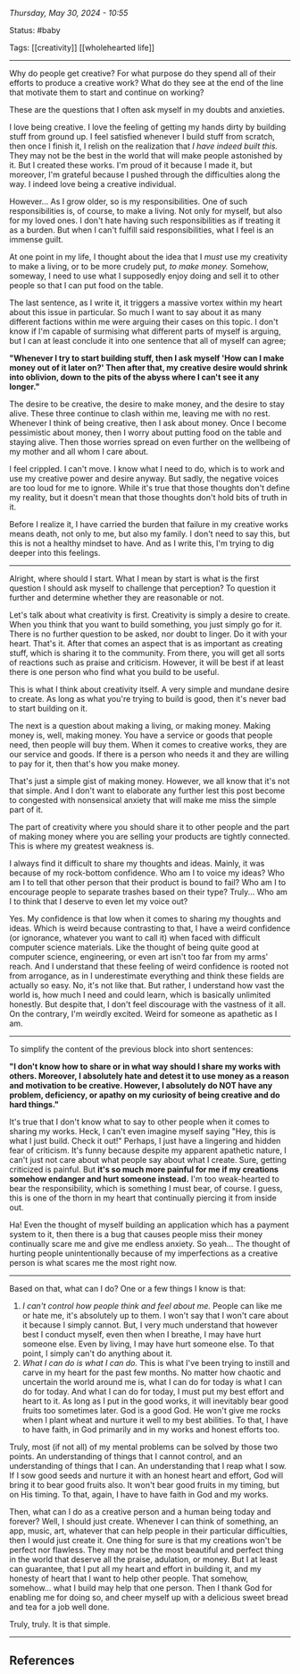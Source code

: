
*Thursday, May 30, 2024 - 10:55*

Status: #baby 

Tags: [[creativity]] [[wholehearted life]]

---

Why do people get creative? For what purpose do they spend all of their efforts to produce a creative work? What do they see at the end of the line that motivate them to start and continue on working?

These are the questions that I often ask myself in my doubts and anxieties.

I love being creative. I love the feeling of getting my hands dirty by building stuff from ground up. I feel satisfied whenever I build stuff from scratch, then once I finish it, I relish on the realization that *I have indeed built this.* They may not be the best in the world that will make people astonished by it. But I created these works. I'm proud of it because I made it, but moreover, I'm grateful because I pushed through the difficulties along the way. I indeed love being a creative individual.

However... As I grow older, so is my responsibilities. One of such responsibilities is, of course, to make a living. Not only for myself, but also for my loved ones. I don't hate having such responsibilities as if treating it as a burden. But when I can't fulfill said responsibilities, what I feel is an immense guilt.

At one point in my life, I thought about the idea that I *must* use my creativity to make a living, or to be more crudely put, *to make money.* Somehow, someway, I need to use what I supposedly enjoy doing and sell it to other people so that I can put food on the table.

The last sentence, as I write it, it triggers a massive vortex within my heart about this issue in particular. So much I want to say about it as many different factions within me were arguing their cases on this topic. I don't know if I'm capable of surmising what different parts of myself is arguing, but I can at least conclude it into one sentence that all of myself can agree;

**"Whenever I try to start building stuff, then I ask myself 'How can I make money out of it later on?' Then after that, my creative desire would shrink into oblivion, down to the pits of the abyss where I can't see it any longer."**

The desire to be creative, the desire to make money, and the desire to stay alive. These three continue to clash within me, leaving me with no rest. Whenever I think of being creative, then I ask about money. Once I become pessimistic about money, then I worry about putting food on the table and staying alive. Then those worries spread on even further on the wellbeing of my mother and all whom I care about. 

I feel crippled. I can't move. I know what I need to do, which is to work and use my creative power and desire anyway. But sadly, the negative voices are too loud for me to ignore. While it's true that those thoughts don't define my reality, but it doesn't mean that those thoughts don't hold bits of truth in it.

Before I realize it, I have carried the burden that failure in my creative works means death, not only to me, but also my family. I don't need to say this, but this is not a healthy mindset to have. And as I write this, I'm trying to dig deeper into this feelings.

---

Alright, where should I start. What I mean by start is what is the first question I should ask myself to challenge that perception? To question it further and determine whether they are reasonable or not.

Let's talk about what creativity is first. Creativity is simply a desire to create. When you think that you want to build something, you just simply go for it. There is no further question to be asked, nor doubt to linger. Do it with your heart. That's it. After that comes an aspect that is as important as creating stuff, which is sharing it to the community. From there, you will get all sorts of reactions such as praise and criticism. However, it will be best if at least there is one person who find what you build to be useful.

This is what I think about creativity itself. A very simple and mundane desire to create. As long as what you're trying to build is good, then it's never bad to start building on it.

The next is a question about making a living, or making money. Making money is, well, making money. You have a service or goods that people need, then people will buy them. When it comes to creative works, they are our service and goods. If there is a person who needs it and they are willing to pay for it, then that's how you make money.

That's just a simple gist of making money. However, we all know that it's not that simple. And I don't want to elaborate any further lest this post become to congested with nonsensical anxiety that will make me miss the simple part of it.

The part of creativity where you should share it to other people and the part of making money where you are selling your products are tightly connected. This is where my greatest weakness is.

I always find it difficult to share my thoughts and ideas. Mainly, it was because of my rock-bottom confidence. Who am I to voice my ideas? Who am I to tell that other person that their product is bound to fail? Who am I to encourage people to separate trashes based on their type? Truly... Who am I to think that I deserve to even let my voice out?

Yes. My confidence is that low when it comes to sharing my thoughts and ideas. Which is weird because contrasting to that, I have a weird confidence (or ignorance, whatever you want to call it) when faced with difficult computer science materials. Like the thought of being quite good at computer science, engineering, or even art isn't too far from my arms' reach. And I understand that these feeling of weird confidence is rooted not from arrogance, as in I underestimate everything and think these fields are actually so easy. No, it's not like that. But rather, I understand how vast the world is, how much I need and could learn, which is basically unlimited honestly. But despite that, I don't feel discourage with the vastness of it all. On the contrary, I'm weirdly excited. Weird for someone as apathetic as I am.

---

To simplify the content of the previous block into short sentences:

**"I don't know how to share or in what way should I share my works with others. Moreover, I absolutely hate and detest it to use money as a reason and motivation to be creative. However, I absolutely do NOT have any problem, deficiency, or apathy on my curiosity of being creative and do hard things."**

It's true that I don't know what to say to other people when it comes to sharing my works. Heck, I can't even imagine myself saying "Hey, this is what I just build. Check it out!" Perhaps, I just have a lingering and hidden fear of criticism. It's funny because despite my apparent apathetic nature, I can't just not care about what people say about what I create. Sure, getting criticized is painful. But **it's so much more painful for me if my creations somehow endanger and hurt someone instead.** I'm too weak-hearted to bear the responsibility, which is something I must bear, of course. I guess, this is one of the thorn in my heart that continually piercing it from inside out.

Ha! Even the thought of myself building an application which has a payment system to it, then there is a bug that causes people miss their money continually scare me and give me endless anxiety. So yeah... The thought of hurting people unintentionally because of my imperfections as a creative person is what scares me the most right now.

---

Based on that, what can I do? One or a few things I know is that:

1. *I can't control how people think and feel about me.*
   People can like me or hate me, it's absolutely up to them. I won't say that I won't care about it because I simply cannot. But, I very much understand that however best I conduct myself, even then when I breathe, I may have hurt someone else. Even by living, I may have hurt someone else. To that point, I simply can't do anything about it.
2. *What I can do is what I can do.*
   This is what I've been trying to instill and carve in my heart for the past few months. No matter how chaotic and uncertain the world around me is, what I can do for today is what I can do for today. And what I can do for today, I must put my best effort and heart to it. As long as I put in the good works, it will inevitably bear good fruits too sometimes later. God is a good God. He won't give me rocks when I plant wheat and nurture it well to my best abilities. To that, I have to have faith, in God primarily and in my works and honest efforts too.

Truly, most (if not all) of my mental problems can be solved by those two points. An understanding of things that I cannot control, and an understanding of things that I can. An understanding that I reap what I sow. If I sow good seeds and nurture it with an honest heart and effort, God will bring it to bear good fruits also. It won't bear good fruits in my timing, but on His timing. To that, again, I have to have faith in God and my works.

Then, what can I do as a creative person and a human being today and forever? Well, I should just create. Whenever I can think of something, an app, music, art, whatever that can help people in their particular difficulties, then I would just create it. One thing for sure is that my creations won't be perfect nor flawless. They may not be the most beautiful and perfect thing in the world that deserve all the praise, adulation, or money. But I at least can guarantee, that I put all my heart and effort in building it, and my honesty of heart that I want to help other people. That somehow, somehow... what I build may help that one person. Then I thank God for enabling me for doing so, and cheer myself up with a delicious sweet bread and tea for a job well done.

Truly, truly. It is that simple.

---
## References
